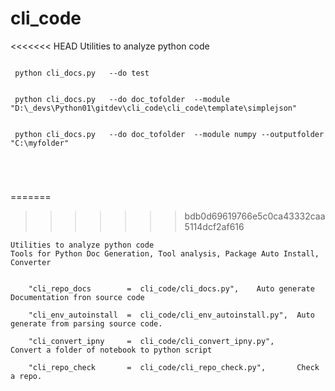 # cli_code
<<<<<<< HEAD
Utilities to analyze python code
```

 python cli_docs.py   --do test  


 python cli_docs.py   --do doc_tofolder  --module "D:\_devs\Python01\gitdev\cli_code\cli_code\template\simplejson"  


 python cli_docs.py   --do doc_tofolder  --module numpy --outputfolder "C:\myfolder"  





```



=======
>>>>>>> bdb0d69619766e5c0ca43332caa5114dcf2af616

```
Utilities to analyze python code
Tools for Python Doc Generation, Tool analysis, Package Auto Install, Converter


    "cli_repo_docs        =  cli_code/cli_docs.py",    Auto generate Documentation fron source code    
    
    "cli_env_autoinstall  =  cli_code/cli_env_autoinstall.py",  Auto generate from parsing source code.

    "cli_convert_ipny     =  cli_code/cli_convert_ipny.py",     Convert a folder of notebook to python script

    "cli_repo_check       =  cli_code/cli_repo_check.py",       Check a repo.



```




